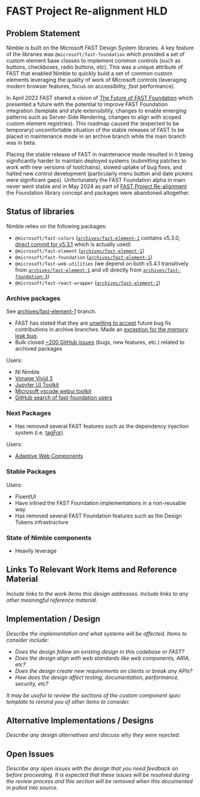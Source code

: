 # FAST Project Re-alignment HLD

## Problem Statement

Nimble is built on the Microsoft FAST Design System libraries.
A key feature of the libraries was `@microsoft/fast-foundation` which provided a set of custom element base classes to implement common controls (such as buttons, checkboxes, radio buttons, etc).
This was a unique attribute of FAST that enabled Nimble to quickly build a set of common custom elements leveraging the quality of work of Microsoft controls (leveraging modern browser features, focus on accessibility, _fast_ performance).

In April 2022 FAST shared a vision of [The Future of FAST Foundation](https://github.com/microsoft/fast/issues/5901) which presented a future with the potential to improve FAST Foundation integration (template and style extensibility, changes to enable emerging patterns such as Server-Side Rendering, changes to align with scoped custom element registries).
This roadmap caused the (expected to be temporary) uncomfortable situation of the stable releases of FAST to be placed in maintenance mode in an archive branch while the main branch was in beta.

Placing the stable release of FAST in maintenance mode resulted in it being significantly harder to maintain deployed systems (submitting patches to work with new versions of toolchains), slowed uptake of bug fixes, and halted new control development (particularly menu button and date pickers were significant gaps).
Unfortunately the FAST Foundation alpha in main never went stable and in May 2024 as part of [FAST Project Re-alignment](https://github.com/microsoft/fast/issues/6955) the Foundation library concept and packages were abandoned altogether.

## Status of libraries

Nimble relies on the following packages:
- `@microsoft/fast-colors` ([`archives/fast-element-1`](https://github.com/microsoft/fast/tree/archives/fast-element-1/packages/web-components) contains v5.3.0, [direct commit for v5.3.1](https://github.com/microsoft/fast/blob/721426cbedafbdfed2b34f9a0e2d902802faa712/packages/utilities/fast-colors/package.json) which is actually used)
- `@microsoft/fast-element` ([`archives/fast-element-1`](https://github.com/microsoft/fast/tree/archives/fast-element-1/packages/web-components))
- `@microsoft/fast-foundation` ([`archives/fast-element-1`](https://github.com/microsoft/fast/tree/archives/fast-element-1/packages/web-components))
- `@microsoft/fast-web-utilities` (we depend on both v5.4.1 transitively from [`archives/fast-element-1`](https://github.com/microsoft/fast/tree/archives/fast-element-1/packages/web-components) and v6 directly from [`archives/fast-foundation-3`](https://github.com/microsoft/fast/tree/archives/fast-foundation-3/packages/utilities/fast-web-utilities))
- `@microsoft/fast-react-wrapper` ([`archives/fast-element-1`](https://github.com/microsoft/fast/tree/archives/fast-element-1/packages/web-components))

### Archive packages

See [archives/fast-element-1](https://github.com/microsoft/fast/tree/archives/fast-element-1) branch.

- FAST has stated that they are [unwilling to accept](https://github.com/microsoft/fast/pull/6960#issuecomment-2344299634) future bug fix contributions in archive branches. Made an [exception for the memory leak bug](https://github.com/microsoft/fast/issues/7022#issuecomment-2344312698).
- Bulk closed [~200 GitHub issues](https://github.com/microsoft/fast/issues?q=is%3Aissue%20label%3Aclosed%3Aobsolete%20closed%3A%3E2024-05-01%20%20) (bugs, new features, etc.) related to archived packages

Users:
- NI Nimble
- [Vonage Vivid 3](https://github.com/Vonage/vivid-3/tree/vivid-v4.10.0)
- [Jupyter UI Toolkit](https://github.com/jupyterlab-contrib/jupyter-ui-toolkit/tree/v0.17.1/packages/components)
- [Microsoft vscode webui toolkit](https://github.com/microsoft/vscode-webview-ui-toolkit/issues/561)
- [GitHub search of fast-foundation users](https://github.com/search?q=fast-foundation+path%3Apackage.json+NOT+is%3Afork&type=code)

### Next Packages

- Has removed several FAST features such as the dependency injection system (i.e. [tagFor](https://github.com/microsoft/fast/pull/6160)).

Users:
- [Adaptive Web Components](https://github.com/Adaptive-Web-Community/Adaptive-Web-Components/tree/%40adaptive-web/adaptive-web-components_v0.8.1/packages/adaptive-web-components)

### Stable Packages

Users:
- FluentUI
- Have inlined the FAST Foundation implementations in a non-reusable way
- Has removed several FAST Foundation features such as the Design Tokens infrastructure

### State of Nimble components

- Heavily leverage 

## Links To Relevant Work Items and Reference Material

*Include links to the work items this design addresses.*
*Include links to any other meaningful reference material.*

## Implementation / Design

*Describe the implementation and what systems will be affected. Items to consider include:*
   - *Does the design follow an existing design in this codebase or FAST?*
   - *Does the design align with web standards like web components, ARIA, etc?*
   - *Does the design create new requirements on clients or break any APIs?*
   - *How does the design affect testing, documentation, performance, security, etc?*

*It may be useful to review the sections of the custom component spec template to remind you of other items to consider.*

## Alternative Implementations / Designs

*Describe any design alternatives and discuss why they were rejected.*

## Open Issues

*Describe any open issues with the design that you need feedback on before proceeding.*
*It is expected that these issues will be resolved during the review process and this section will be removed when this documented in pulled into source.*

